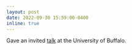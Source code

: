```yaml
---
layout: post
date: 2022-09-30 15:59:00-0400
inline: true
---
```


Gave an invited [talk](https://calendar.buffalo.edu/event/computer-science-upbeat-speaker--making-autonomous-driving-more--reliable-with-live-3d-digital-twins/) at the University of Buffalo.